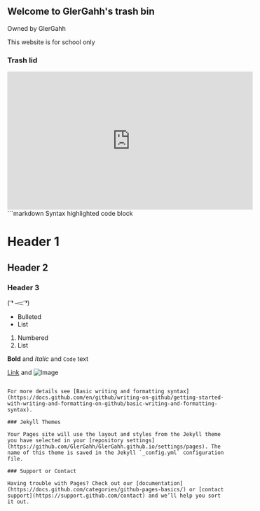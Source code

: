 ## Welcome to GlerGahh's trash bin
Owned by GlerGahh

This website is for school only

### Trash lid


<iframe width="560" height="315" src="https://www.youtube.com/embed/SIuF37EWaLU" title="YouTube video player" frameborder="0" allow="accelerometer; autoplay; clipboard-write; encrypted-media; gyroscope; picture-in-picture" allowfullscreen></iframe>
```markdown
Syntax highlighted code block

# Header 1
## Header 2
### Header 3

( ͡❛ 𝆒 ͡❛)
- Bulleted
- List

1. Numbered
2. List

**Bold** and _Italic_ and `Code` text

[Link](url) and ![Image](src)
```

For more details see [Basic writing and formatting syntax](https://docs.github.com/en/github/writing-on-github/getting-started-with-writing-and-formatting-on-github/basic-writing-and-formatting-syntax).

### Jekyll Themes

Your Pages site will use the layout and styles from the Jekyll theme you have selected in your [repository settings](https://github.com/GlerGahh/GlerGahh.github.io/settings/pages). The name of this theme is saved in the Jekyll `_config.yml` configuration file.

### Support or Contact

Having trouble with Pages? Check out our [documentation](https://docs.github.com/categories/github-pages-basics/) or [contact support](https://support.github.com/contact) and we’ll help you sort it out.
